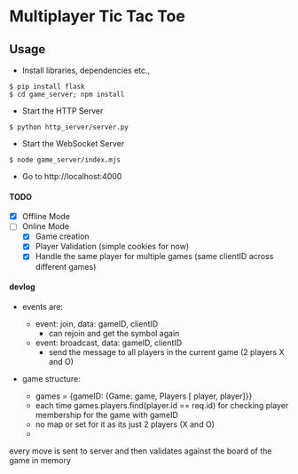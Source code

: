 # Multiplayer Tic Tac Toe 


## Usage
- Install libraries, dependencies etc.,
```
$ pip install flask
$ cd game_server; npm install
```

- Start the HTTP Server
```
$ python http_server/server.py
```

- Start the WebSocket Server
```
$ node game_server/index.mjs
```

- Go to http://localhost:4000


#### TODO
- [X] Offline Mode
- [ ] Online Mode
    - [X] Game creation
    - [X] Player Validation (simple cookies for now)
    - [X] Handle the same player for multiple games (same clientID across different games)

#### devlog
- events are:
    - event: join, data: gameID, clientID   
        - can rejoin and get the symbol again
    - event: broadcast, data: gameID, clientID
        - send the message to all players in the current game (2 players X and O)
    

- game structure: 
    - games = {gameID: {Game: game, Players [ player, player]}}
    - each time games.players.find(player.id == req.id) for checking player membership for the game with gameID
    - no map or set for it as its just 2 players (X and O) 
    - 

every move is sent to server and then validates against the board of the game in memory